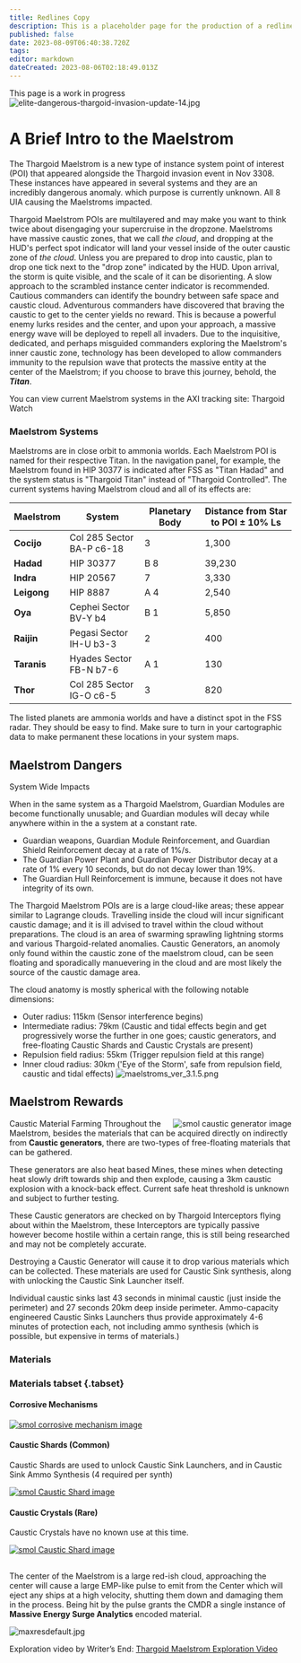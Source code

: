 ```yaml
---
title: Redlines Copy
description: This is a placeholder page for the production of a redline and new text document for delivering to authors for courtesy authorization.
published: false
date: 2023-08-09T06:40:38.720Z
tags:
editor: markdown
dateCreated: 2023-08-06T02:18:49.013Z
---
```


<rl> This page is a work in progress</rl> ![elite-dangerous-thargoid-invasion-update-14.jpg](/elite-dangerous-thargoid-invasion-update-14.jpg)
# A Brief Intro to the Maelstrom

The Thargoid Maelstrom is a <rl>new type of instance</rl> <nwt>system point of interest (POI)</nwt> that appeared alongside the Thargoid invasion <nwt>event</nwt> in Nov 3308. These instances have appeared in several systems and <nwt>they</nwt> are an incredibly dangerous anomaly. <rl>which purpose is currently unknown. All 8 UIA causing the Maelstroms impacted.</rl>

<nwt>Thargoid Maelstrom POIs are multilayered and may make you want to think twice about disengaging your supercruise in the dropzone. Maelstroms have massive caustic zones, that we call *the cloud*, and dropping at the HUD's perfect spot indicator will land your vessel inside of the outer caustic zone of *the cloud*. Unless you are prepared to drop into caustic, plan to drop one tick next to the "drop zone" indicated by the HUD. Upon arrival, the storm is quite visible, and the scale of it can be disorienting. A slow approach to the scrambled instance center indicator is recommended. Cautious commanders can identify the boundry between safe space and caustic cloud. Adventurous commanders have discovered that braving the caustic to get to the center yields no reward. This is because a powerful enemy lurks resides and the center, and upon your approach, a massive energy wave will be deployed to repell all invaders. Due to the inquisitive, dedicated, and perhaps misguided commanders exploring the Maelstrom's inner caustic zone, technology has been developed to allow commanders immunity to the repulsion wave that protects the massive entity at the center of the Maelstrom; if you choose to brave this journey, behold, the</nwt> ***Titan***.

<rl>You can view current Maelstrom systems in the AXI tracking site: Thargoid Watch</rl>
### Maelstrom Systems
<nwt>Maelstroms are in close orbit to ammonia worlds. Each Maelstrom POI is named for their respective Titan. In the navigation panel, for example, the Maelstrom found in HIP 30377 is indicated after FSS as "Titan Hadad" and the system status is "Thargoid Titan" instead of "Thargoid Controlled". </nwt> <rl>The current systems having Maelstrom cloud and all of its effects are:</rl>

| Maelstrom   | System                    | Planetary Body | Distance from Star to POI ± 10% Ls |
| ----------- | ------------------------- | -------------- | ---------------------------------- |
| **Cocijo**  | Col 285 Sector BA-P c6-18 | 3              | 1,300                              |
| **Hadad**   | HIP 30377                 | B 8            | 39,230                             |
| **Indra**   | HIP 20567                 | 7              | 3,330                              |
| **Leigong** | HIP 8887                  | A 4            | 2,540                              |
| **Oya**     | Cephei Sector BV-Y b4     | B 1            | 5,850                              |
| **Raijin**  | Pegasi Sector IH-U b3-3   | 2              | 400                                |
| **Taranis** | Hyades Sector FB-N b7-6   | A 1            | 130                                |
| **Thor**    | Col 285 Sector IG-O c6-5  | 3              | 820                                |

<nwt>The listed planets are ammonia worlds and have a distinct spot in the FSS radar. They should be easy to find. Make sure to turn in your cartographic data to make permanent these locations in your system maps.</nwt>


## Maelstrom Dangers

<rl>System Wide Impacts</rl>

When in the same system as a Thargoid Maelstrom, Guardian Modules <rl>are</rl><nwt> become</nwt> functionally unusable<nwt>;</nwt> <rl>and</rl><nwt> Guardian modules</nwt> will decay while anywhere <nwt>within</nwt> <rl>in the</rl><nwt> a</nwt> system at a constant rate.
- Guardian weapons, Guardian Module Reinforcement, and Guardian Shield Reinforcement decay at a rate of 1%/s.
- The Guardian Power Plant and Guardian Power Distributor decay at a rate of 1% every 10 seconds, but do not decay lower than 19%.
- The Guardian Hull Reinforcement is immune, because it does not have integrity of its own.

<rl>The</rl> Thargoid Maelstrom <nwt>POIs are </nwt><rl>is a </rl>large cloud-like area<nwt>s;</nwt> these appear similar to Lagrange clouds. Travel<rl>l</rl>ing inside the cloud will incur significant caustic damage; <rl>and</rl> it is ill advised to travel within the cloud without preparations. The cloud is an area of <rl>swarming</rl><nwt> sprawling</nwt> lightning storms and various Thargoid-related anomalies. Caustic Generators<nwt>, an anomoly only found within the caustic zone of the maelstrom cloud,</nwt> can be seen floating <nwt>and sporadically manuevering</nwt> in the cloud and are most likely the source of the caustic damage area.

<nwt>The cloud anatomy is mostly spherical with the following notable dimensions:</nwt>
- Outer radius: 115km (Sensor interference begins)
- Intermediate radius: 79km (Caustic and tidal effects begin and get progressively worse the further in one goes; caustic generators, <rl>and</rl> free-floating Caustic Shards and Caustic Crystals are present)
- Repulsion field radius: 55km (Trigger repulsion field at this range)
- Inner cloud radius: 30km ('Eye of the Storm', safe from repulsion field, caustic and tidal effects) ![maelstroms_ver_3.1.5.png](/maelstroms_ver_3.1.5.png)

## Maelstrom Rewards
<rl> Caustic Material Farming </rl><!--- \[![smol gen\](/maelstrom_cg_tumb.png)](/img/caustic_generator_2.png) --->
<a href="/img/caustic_generator_2.png">
    <img src ="/img/maelstrom_tn01.png" align = right
       title = "Click for the Full Image" 
       alt = "smol caustic generator image"/>
</a>
Throughout the Maelstrom, besides the materials that can be acquired directly on indirectly from **Caustic generators**, there are two-types of free-floating materials that can be gathered.

These generators are also heat based Mines, these mines when detecting heat slowly drift towards ship and then explode, causing a 3km caustic explosion with a knock-back effect. Current safe heat threshold is unknown and subject to further testing.

These Caustic generators are checked on by Thargoid Interceptors flying about within the Maelstrom, these Interceptors are typically passive however become hostile within a certain range, this is still being researched and may not be completely accurate.

Destroying a Caustic Generator will cause it to drop various materials which can be collected. These materials are used for Caustic Sink synthesis, along with unlocking the Caustic Sink Launcher itself.


<rl>Individual caustic sinks last 43 seconds in minimal caustic (just inside the perimeter) and 27 seconds 20km deep inside perimeter. Ammo-capacity engineered Caustic Sinks Launchers thus provide approximately 4-6 minutes of protection each, not including ammo synthesis (which is possible, but expensive in terms of materials.)</rl>

### Materials

### Materials tabset {.tabset}

#### **Corrosive Mechanisms**

<a href="/img/corrosive_mechannism_2.png">
    <img src ="/img/maelstrom_tn02.png"
        title = "Click for the Full Image"
        alt = "smol corrosive mechanism image" />
</a>

#### **Caustic Shards (Common)**

Caustic Shards are used to unlock Caustic Sink Launchers, and in Caustic Sink Ammo Synthesis (4 required per synth)

<a href="/img/caustic_shard_1.png">
    <img src ="/img/maelstrom_tn03.png" 
        title = "Click for the Full Image"
        alt = "smol Caustic Shard image" />
</a>

#### **Caustic Crystals (Rare)**

Caustic Crystals have no known use at this time.

<a href="/img/caustic_crystal_2.png">
    <img src ="/img/maelstrom_tn04.png"
        title = "Click for the Full Image"
        alt = "smol Caustic Shard image" />
</a>

##

The center of the Maelstrom is a large red-ish cloud, approaching the center will cause a large EMP-like pulse to emit from the Center which will eject any ships at a high velocity, shutting them down and damaging them in the process. Being hit by the pulse grants the CMDR a single instance of **Massive Energy Surge Analytics** encoded material.

![maxresdefault.jpg](/maxresdefault.jpg)

Exploration video by Writer’s End: [Thargoid Maelstrom Exploration Video](https://youtu.be/3NqAGO6oX_Q)

